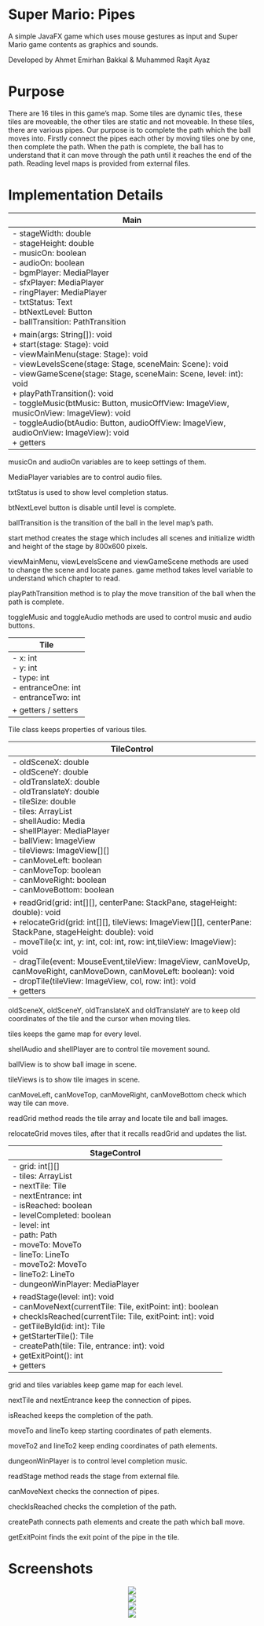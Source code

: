 # Super Mario: Pipes
A simple JavaFX game which uses mouse gestures as input and Super Mario game contents as graphics and sounds.

Developed by
Ahmet Emirhan Bakkal & Muhammed Raşit Ayaz

# Purpose
There are 16 tiles in this game’s map. Some tiles are dynamic tiles, these tiles are moveable, the other tiles are static and not moveable. In these tiles, there are various pipes. Our purpose is to complete the path which the ball moves into. Firstly connect the pipes each other by moving tiles one by one, then complete the path. When the path is complete, the ball has to understand that it can move through the path until it reaches the end of the path. Reading level maps is provided from external files.

# Implementation Details
|**Main**|
|---|
|- stageWidth: double<br>- stageHeight: double<br>- musicOn: boolean<br>- audioOn: boolean<br>- bgmPlayer: MediaPlayer<br>- sfxPlayer: MediaPlayer<br>- ringPlayer: MediaPlayer<br>- txtStatus: Text<br>- btNextLevel: Button<br>- ballTransition: PathTransition|
|+ main(args: String[]): void<br>+ start(stage: Stage): void<br>- viewMainMenu(stage: Stage): void<br>- viewLevelsScene(stage: Stage, sceneMain: Scene): void<br>- viewGameScene(stage: Stage, sceneMain: Scene, level: int): void<br>+ playPathTransition(): void<br>- toggleMusic(btMusic: Button, musicOffView: ImageView, musicOnView: ImageView): void<br>- toggleAudio(btAudio: Button, audioOffView: ImageView, audioOnView: ImageView): void<br>+ getters|

musicOn and audioOn variables are to keep settings of them.

MediaPlayer variables are to control audio files.

txtStatus is used to show level completion status.

btNextLevel button is disable until level is complete.

ballTransition is the transition of the ball in the level map’s path.

start method creates the stage which includes all scenes and initialize width and height of the stage by 800x600 pixels.

viewMainMenu, viewLevelsScene and viewGameScene methods are used to change the scene and locate panes. game method takes level variable to understand which chapter to read.

playPathTransition method is to play the move transition of the ball when the path is complete.

toggleMusic and toggleAudio methods are used to control music and audio buttons.

|**Tile**|
|---|
|- x: int<br>- y: int<br>- type: int<br>- entranceOne: int<br>- entranceTwo: int|
|+ getters / setters|

Tile class keeps properties of various tiles.

|**TileControl**|
|---|
|- oldSceneX: double<br>- oldSceneY: double<br>- oldTranslateX: double<br>- oldTranslateY: double<br>- tileSize: double<br>- tiles: ArrayList<Tile><br>- shellAudio: Media<br>- shellPlayer: MediaPlayer<br>- ballView: ImageView<br>- tileViews: ImageView[][]<br>- canMoveLeft: boolean<br>- canMoveTop: boolean<br>- canMoveRight: boolean<br>- canMoveBottom: boolean|
|+ readGrid(grid: int[][], centerPane: StackPane, stageHeight: double): void<br>+ relocateGrid(grid: int[][], tileViews: ImageView[][], centerPane: StackPane, stageHeight: double): void<br>- moveTile(x: int, y: int, col: int, row: int,tileView: ImageView): void<br>- dragTile(event: MouseEvent,tileView: ImageView, canMoveUp, canMoveRight, canMoveDown, canMoveLeft: boolean): void<br>- dropTile(tileView: ImageView, col, row: int): void<br>+ getters|

oldSceneX, oldSceneY, oldTranslateX and oldTranslateY are to keep old coordinates of the tile and the cursor when moving tiles.

tiles keeps the game map for every level.

shellAudio and shellPlayer are to control tile movement sound.

ballView is to show ball image in scene.

tileViews is to show tile images in scene.

canMoveLeft, canMoveTop, canMoveRight, canMoveBottom check which way tile can move.

readGrid method reads the tile array and locate tile and ball images.

relocateGrid moves tiles, after that it recalls readGrid and updates the list.

|**StageControl**|
|---|
|- grid: int[][]<br>- tiles: ArrayList<Tile><br>- nextTile: Tile<br>- nextEntrance: int<br>- isReached: boolean<br>- levelCompleted: boolean<br>- level: int<br>- path: Path<br>- moveTo: MoveTo<br>- lineTo: LineTo<br>- moveTo2: MoveTo<br>- lineTo2: LineTo<br>- dungeonWinPlayer: MediaPlayer|
|+ readStage(level: int): void<br>- canMoveNext(currentTile: Tile, exitPoint: int): boolean<br>+ checkIsReached(currentTile: Tile, exitPoint: int): void<br>- getTileById(id: int): Tile<br>+ getStarterTile(): Tile<br>- createPath(tile: Tile, entrance: int): void<br>+ getExitPoint(): int<br>+ getters|

grid and tiles variables keep game map for each level.

nextTile and nextEntrance keep the connection of pipes.

isReached keeps the completion of the path.

moveTo and lineTo keep starting coordinates of path elements.

moveTo2 and lineTo2 keep ending coordinates of path elements.

dungeonWinPlayer is to control level completion music.

readStage method reads the stage from external file.

canMoveNext checks the connection of pipes.

checkIsReached checks the completion of the path.

createPath connects path elements and create the path which ball move.

getExitPoint finds the exit point of the pipe in the tile.

# Screenshots
<p align="center">
  <img src="/screenshots/ss1.png"><br>
  <img src="/screenshots/ss2.png"><br>
  <img src="/screenshots/ss3.png"><br>
  <img src="/screenshots/ss4.png"><br>
</p>
